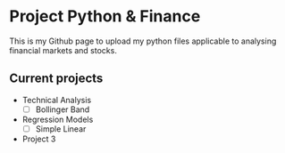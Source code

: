 # Project Python & Finance

This is my Github page to upload my python files applicable to analysing financial markets and stocks.

## Current projects

- Technical Analysis
  - [ ] Bollinger Band
- Regression Models
  - [ ] Simple Linear
- Project 3

